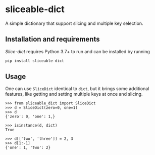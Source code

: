 # sliceable-dict

A simple dictionary that support slicing and multiple key selection.

## Installation and requirements

*Slice-dict* requires Python 3.7+ to run and can be installed by running 
```bash
pip install sliceable-dict
```

## Usage
One can use `SliceDict` identical to `dict`, but it brings some additional
features, like getting and setting multiple keys at once and slicing.

```pycon
>>> from sliceable_dict import SliceDict
>>> d = SliceDict(zero=0, one=1)
>>> d
{'zero': 0, 'one': 1,}

>>> isinstance(d, dict)
True

>>> d[['two', 'three']] = 2, 3
>>> d[1:-1]
{'one': 1, 'two': 2}
```
